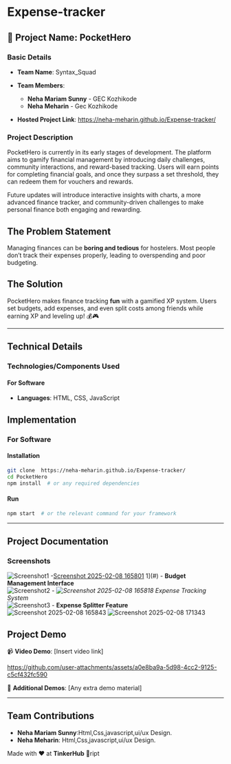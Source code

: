 # Expense-tracker


## 🎯 **Project Name**: PocketHero  

### **Basic Details**  
- **Team Name**: Syntax_Squad
- **Team Members**:  
  - **Neha Mariam Sunny** - GEC Kozhikode  
  - **Neha Meharin** - Gec Kozhikode
  
- **Hosted Project Link**:  https://neha-meharin.github.io/Expense-tracker/  

### **Project Description**  
PocketHero is currently in its early stages of development. The platform aims to gamify financial management by introducing daily challenges, community interactions, and reward-based tracking. Users will earn points for completing financial goals, and once they surpass a set threshold, they can redeem them for vouchers and rewards.

Future updates will introduce interactive insights with charts, a more advanced finance tracker, and community-driven challenges to make personal finance both engaging and rewarding. 

## **The Problem Statement**  
Managing finances can be **boring and tedious** for hostelers. Most people don’t track their expenses properly, leading to overspending and poor budgeting.  

## **The Solution**  
PocketHero makes finance tracking **fun** with a gamified XP system. Users set budgets, add expenses, and even split costs among friends while earning XP and leveling up! 💰🎮  

---

## **Technical Details**  

### **Technologies/Components Used**  

#### **For Software**  
- **Languages**: HTML, CSS, JavaScript  




## **Implementation**  

### **For Software**  
#### **Installation**  
```bash
git clone  https://neha-meharin.github.io/Expense-tracker/
cd PocketHero
npm install  # or any required dependencies
```

#### **Run**  
```bash
npm start  # or the relevant command for your framework
```

---

## **Project Documentation**  

### **Screenshots**  
![Screenshot1](#) -[Screenshot 2025-02-08 165801](https://github.com/user-attachments/assets/fa256ce3-f6e6-4fe0-87b0-30a0323f2190)
1](#) - **Budget Management Interface**  
![Screenshot2](#) - *![Screenshot 2025-02-08 165818](https://github.com/user-attachments/assets/3306fd88-6022-4f60-a847-85765841712e)
*Expense Tracking System**  
![Screenshot3](#) - **Expense Splitter Feature**  
![Screenshot 2025-02-08 165843](https://github.com/user-attachments/assets/5cad1b06-aa72-42e7-9d84-7ff1ef5637fb)
![Screenshot 2025-02-08 171343](https://github.com/user-attachments/assets/a1708ada-6f77-4849-b0ef-0f8624805f54)



## **Project Demo**  
📹 **Video Demo**: [Insert video link]  


https://github.com/user-attachments/assets/a0e8ba9a-5d98-4cc2-9125-c5cf432fc590


🔗 **Additional Demos**: [Any extra demo material]  

---

## **Team Contributions**  
- **Neha Mariam Sunny**:Html,Css,javascript,ui/ux Design.  
- **Neha Meharin**: Html,Css,javascript,ui/ux Design.


Made with ❤️ at **TinkerHub** 🚀ript  



